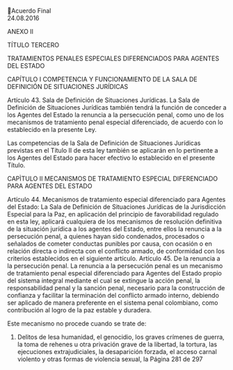 Acuerdo Final  
24.08.2016  

ANEXO II 

 

TÍTULO TERCERO 
 
TRATAMIENTOS PENALES ESPECIALES DIFERENCIADOS PARA AGENTES DEL ESTADO  
 
CAPÍTULO I 
COMPETENCIA Y FUNCIONAMIENTO DE LA SALA DE DEFINICIÓN DE SITUACIONES JURÍDICAS 

 
Artículo  43.  Sala  de  Definición  de  Situaciones  Jurídicas.  La  Sala  de  Definición  de  Situaciones 
Jurídicas  también  tendrá  la  función  de  conceder  a  los  Agentes  del  Estado  la  renuncia  a  la 
persecución penal, como uno de los mecanismos de tratamiento penal especial diferenciado, de 
acuerdo con lo establecido en la presente Ley.  
 
Las competencias de la Sala de Definición de Situaciones Jurídicas previstas en el Título II de esta 
ley  también  se  aplicarán  en  lo  pertinente  a  los  Agentes  del  Estado  para  hacer  efectivo  lo 
establecido en el presente Título.  
 
 
CAPÌTULO II 
MECANISMOS DE TRATAMIENTO ESPECIAL DIFERENCIADO PARA AGENTES DEL ESTADO 
 
Artículo 44. Mecanismos de tratamiento especial diferenciado para Agentes del Estado: La Sala 
de Definición de Situaciones Jurídicas de la Jurisdicción Especial para la Paz, en aplicación del 
principio  de  favorabilidad  regulado  en  esta  ley,  aplicará  cualquiera  de  los  mecanismos  de 
resolución definitiva de la situación jurídica a los agentes del Estado, entre ellos la renuncia a la 
persecución  penal,  a  quienes  hayan  sido  condenados,  procesados  o  señalados  de  cometer 
conductas  punibles  por  causa,  con  ocasión  o  en  relación  directa  o  indirecta  con  el  conflicto 
armado, de conformidad con los criterios establecidos en el siguiente artículo. 
Artículo  45.  De  la  renuncia  a  la  persecución  penal.  La  renuncia  a  la  persecución  penal  es  un 
mecanismo  de  tratamiento  penal  especial  diferenciado  para  Agentes  del  Estado  propio  del 
sistema integral mediante el cual se extingue la acción penal, la responsabilidad penal y la sanción 
penal, necesario para la construcción de confianza y facilitar la terminación del conflicto armado 
interno,  debiendo  ser  aplicado  de  manera  preferente  en  el  sistema  penal  colombiano,  como 
contribución al logro de la paz estable y duradera. 
 
Este mecanismo no procede cuando se trate de:  
 
1. Delitos  de  lesa  humanidad,  el  genocidio,  los  graves  crímenes  de  guerra,  la  toma  de 
rehenes u otra privación grave de la libertad, la tortura, las ejecuciones extrajudiciales, la 
desaparición  forzada,  el  acceso  carnal  violento  y  otras  formas  de  violencia  sexual,  la 
Página 281 de 297 
 

